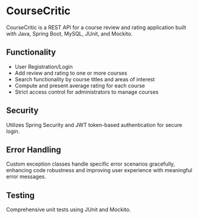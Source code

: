 # CourseCritic

CourseCritic is a REST API for a course review and rating application built with Java, Spring Boot, MySQL, JUnit, and Mockito.

## Functionality

- User Registration/Login
- Add review and rating to one or more courses
- Search functionality by course titles and areas of interest
- Compute and present average rating for each course
- Strict access control for administrators to manage courses

## Security

Utilizes Spring Security and JWT token-based authentication for secure login.

## Error Handling

Custom exception classes handle specific error scenarios gracefully, enhancing code robustness and improving user experience with meaningful error messages.

## Testing

Comprehensive unit tests using JUnit and Mockito.

